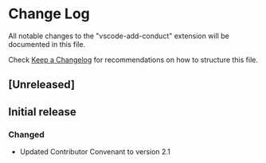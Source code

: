 # Change Log
All notable changes to the "vscode-add-conduct" extension will be documented in this file.

Check [Keep a Changelog](http://keepachangelog.com/) for recommendations on how to structure this file.

## [Unreleased]


## Initial release
### Changed
- Updated Contributor Convenant to version 2.1
